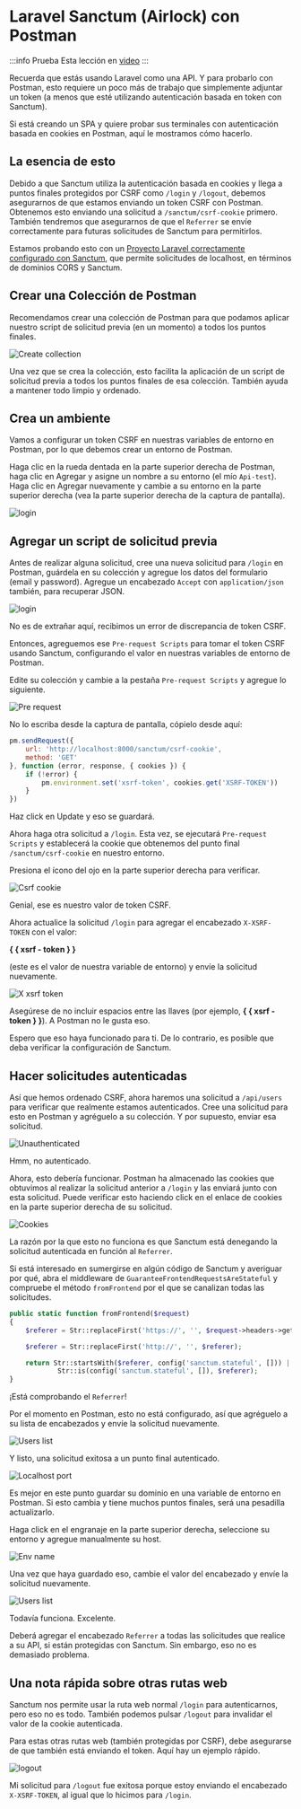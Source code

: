 # Laravel Sanctum (Airlock) con Postman

:::info Prueba
Esta lección en [video](https://blog.codecourse.com/laravel-sanctum-airlock-with-postman/)
:::

Recuerda que estás usando Laravel como una API. Y para probarlo con Postman, esto requiere un poco más de trabajo que simplemente adjuntar un token (a menos que esté utilizando autenticación basada en token con Sanctum).

Si está creando un SPA y quiere probar sus terminales con autenticación basada en cookies en Postman, aquí le mostramos cómo hacerlo.

## La esencia de esto

Debido a que Sanctum utiliza la autenticación basada en cookies y llega a puntos finales protegidos por CSRF como `/login` y `/logout`, debemos asegurarnos de que estamos enviando un token CSRF con Postman. Obtenemos esto enviando una solicitud a `/sanctum/csrf-cookie` primero. También tendremos que asegurarnos de que el `Referrer` se envíe correctamente para futuras solicitudes de Sanctum para permitirlos.

Estamos probando esto con un [Proyecto Laravel correctamente configurado con Sanctum](../laravel/setup-laravel-api.html#), que permite solicitudes de localhost, en términos de dominios CORS y Sanctum.

## Crear una Colección de Postman

Recomendamos crear una colección de Postman para que podamos aplicar nuestro script de solicitud previa (en un momento) a todos los puntos finales.

![Create collection](./img/create-collection.jpg)

Una vez que se crea la colección, esto facilita la aplicación de un script de solicitud previa a todos los puntos finales de esa colección. También ayuda a mantener todo limpio y ordenado.

## Crea un ambiente

Vamos a configurar un token CSRF en nuestras variables de entorno en Postman, por lo que debemos crear un entorno de Postman.

Haga clic en la rueda dentada en la parte superior derecha de Postman, haga clic en Agregar y asigne un nombre a su entorno (el mío `Api-test`). Haga clic en Agregar nuevamente y cambie a su entorno en la parte superior derecha (vea la parte superior derecha de la captura de pantalla).

![login](./img/login.jpg)

## Agregar un script de solicitud previa

Antes de realizar alguna solicitud, cree una nueva solicitud para `/login` en Postman, guárdela en su colección y agregue los datos del formulario (email y password). Agregue un encabezado `Accept` con `application/json` también, para recuperar JSON.

![login](./img/surprise.jpg)

No es de extrañar aquí, recibimos un error de discrepancia de token CSRF.

Entonces, agreguemos ese `Pre-request Scripts` para tomar el token CSRF usando Sanctum, configurando el valor en nuestras variables de entorno de Postman.

Edite su colección y cambie a la pestaña `Pre-request Scripts` y agregue lo siguiente.

![Pre request](./img/pre-request.jpg)

No lo escriba desde la captura de pantalla, cópielo desde aquí:

```js
pm.sendRequest({
    url: 'http://localhost:8000/sanctum/csrf-cookie',
    method: 'GET'
}, function (error, response, { cookies }) {
    if (!error) {
        pm.environment.set('xsrf-token', cookies.get('XSRF-TOKEN'))
    }
})
```

Haz click en Update y eso se guardará.

Ahora haga otra solicitud a `/login`. Esta vez, se ejecutará `Pre-request Scripts` y establecerá la cookie que obtenemos del punto final `/sanctum/csrf-cookie` en nuestro entorno.

Presiona el ícono del ojo en la parte superior derecha para verificar.

![Csrf cookie](./img/csrf-cookie.jpg)

Genial, ese es nuestro valor de token CSRF.

Ahora actualice la solicitud `/login` para agregar el encabezado `X-XSRF-TOKEN` con el valor:

__{ { xsrf - token } }__

(este es el valor de nuestra variable de entorno) y envíe la solicitud nuevamente.

![X xsrf token](./img/xxsrftoken.jpg)

Asegúrese de no incluir espacios entre las llaves (por ejemplo, __{ { xsrf - token } }__). A Postman no le gusta eso.

Espero que eso haya funcionado para ti. De lo contrario, es posible que deba verificar la configuración de Sanctum.

## Hacer solicitudes autenticadas

Así que hemos ordenado CSRF, ahora haremos una solicitud a `/api/users` para verificar que realmente estamos autenticados. Cree una solicitud para esto en Postman y agréguelo a su colección. Y por supuesto, enviar esa solicitud.

![Unauthenticated](./img/unauthenticated.jpg)

Hmm, no autenticado.

Ahora, esto debería funcionar. Postman ha almacenado las cookies que obtuvimos al realizar la solicitud anterior a `/login` y las enviará junto con esta solicitud. Puede verificar esto haciendo click en el enlace de cookies en la parte superior derecha de su solicitud.

![Cookies](./img/cookies.jpg)

La razón por la que esto no funciona es que Sanctum está denegando la solicitud autenticada en función al `Referrer`.

Si está interesado en sumergirse en algún código de Sanctum y averiguar por qué, abra el middleware de `GuaranteeFrontendRequestsAreStateful` y compruebe el método `fromFrontend` por el que se canalizan todas las solicitudes.

```php
public static function fromFrontend($request)
{
    $referer = Str::replaceFirst('https://', '', $request->headers->get('referer'));

    $referer = Str::replaceFirst('http://', '', $referer);

    return Str::startsWith($referer, config('sanctum.stateful', [])) ||
            Str::is(config('sanctum.stateful', []), $referer);
}
```

¡Está comprobando el `Referrer`!

Por el momento en Postman, esto no está configurado, así que agréguelo a su lista de encabezados y envíe la solicitud nuevamente.

![Users list](./img/userslist.jpg)

Y listo, una solicitud exitosa a un punto final autenticado.

![Localhost port](./img/localhostport.jpg)

Es mejor en este punto guardar su dominio en una variable de entorno en Postman. Si esto cambia y tiene muchos puntos finales, será una pesadilla actualizarlo.

Haga click en el engranaje en la parte superior derecha, seleccione su entorno y agregue manualmente su host.

![Env name](./img/envname.jpg)

Una vez que haya guardado eso, cambie el valor del encabezado y envíe la solicitud nuevamente.

![Users list](./img/userslist.jpg)

Todavía funciona. Excelente.

Deberá agregar el encabezado `Referrer` a todas las solicitudes que realice a su API, si están protegidas con Sanctum. Sin embargo, eso no es demasiado problema.

## Una nota rápida sobre otras rutas web

Sanctum nos permite usar la ruta web normal `/login` para autenticarnos, pero eso no es todo. También podemos pulsar `/logout` para invalidar el valor de la cookie autenticada.

Para estas otras rutas web (también protegidas por CSRF), debe asegurarse de que también está enviando el token. Aquí hay un ejemplo rápido.

![logout](./img/logout.jpg)

Mi solicitud para `/logout` fue exitosa porque estoy enviando el encabezado `X-XSRF-TOKEN`, al igual que lo hicimos para `/login`.
